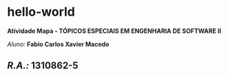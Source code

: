 # hello-world
**Atividade Mapa - TÓPICOS ESPECIAIS EM ENGENHARIA DE SOFTWARE II**

*Aluno:* **Fabio Carlos Xavier Macedo**

*R.A.:* **1310862-5**
---

